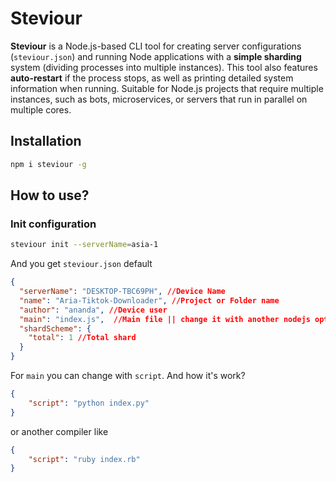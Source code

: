 # Steviour

**Steviour** is a Node.js-based CLI tool for creating server configurations (`steviour.json`) and running Node applications with a **simple sharding** system (dividing processes into multiple instances). This tool also features **auto-restart** if the process stops, as well as printing detailed system information when running. Suitable for Node.js projects that require multiple instances, such as bots, microservices, or servers that run in parallel on multiple cores.

## Installation

```bash
npm i steviour -g
```

## How to use?

### Init configuration

```bash
steviour init --serverName=asia-1
```

And you get `steviour.json` default

```json
{
  "serverName": "DESKTOP-TBC69PH", //Device Name
  "name": "Aria-Tiktok-Downloader", //Project or Folder name
  "author": "ananda", //Device user
  "main": "index.js",  //Main file || change it with another nodejs option
  "shardScheme": {
    "total": 1 //Total shard
  }
}
```

For `main` you can change with `script`. And how it's work?

```json
{
    "script": "python index.py"
}
```

or another compiler like

```json
{
    "script": "ruby index.rb"
}